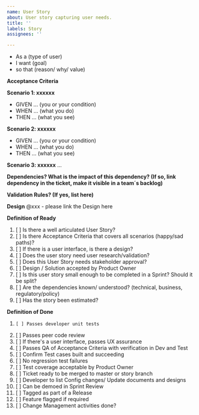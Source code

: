 ```yaml
---
name: User Story
about: User story capturing user needs.
title: ''
labels: Story
assignees: ''

---
```


* As a (type of user)
* I want (goal) 
* so that (reason/ why/ value) 

**Acceptance Criteria**	

**Scenario 1: xxxxxx**
* GIVEN ... (you or your condition)
* WHEN ... (what you do) 
* THEN ... (what you see) 

**Scenario 2: xxxxxx**
* GIVEN ... (you or your condition)
* WHEN ... (what you do) 
* THEN ... (what you see) 

**Scenario 3: xxxxxx**
...

**Dependencies? What is the impact of this dependency? (If so, link dependency in the ticket, make it visible in a team´s backlog)**


**Validation Rules? (If yes, list here)**	

**Design**
@xxx - please link the Design here

**Definition of Ready**

1. [ ] Is there a well articulated User Story?
2. [ ] Is there Acceptance Criteria that covers all scenarios (happy/sad paths)?
3. [ ] If there is a user interface, is there a design? 
4. [ ] Does the user story need user research/validation?
5. [ ] Does this User Story needs stakeholder approval?
6. [ ] Design / Solution accepted by Product Owner
7. [ ] Is this user story small enough to be completed in a Sprint? Should it be split?
8. [ ] Are the dependencies known/ understood? (technical, business, regulatory/policy)
9. [ ] Has the story been estimated?

**Definition of Done**

1.     [ ] Passes developer unit tests
2.    [ ] Passes peer code review
3.    [ ] If there's a user interface, passes UX assurance
4.    [ ] Passes QA of Acceptance Criteria with verification in Dev and Test
5.	[ ] Confirm Test cases built and succeeding 
6.	[ ] No regression test failures
7.	[ ] Test coverage acceptable by Product Owner
8.	[ ] Ticket ready to be merged to master or story branch
9.	[ ] Developer to list Config changes/ Update documents and designs
10.	[ ] Can be demoed in Sprint Review 
11.	[ ] Tagged as part of a Release
12.   [ ] Feature flagged if required
13.  [ ] Change Management activities done?
